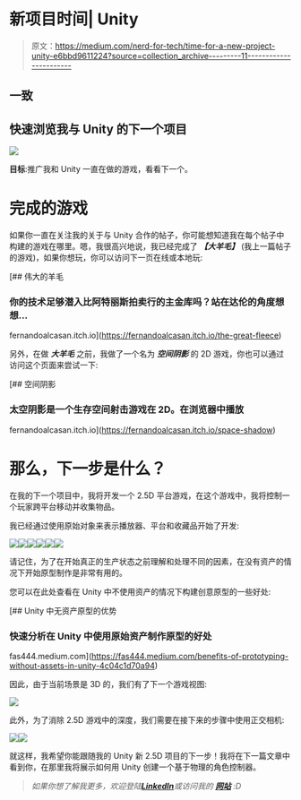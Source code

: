 # 新项目时间| Unity

> 原文：<https://medium.com/nerd-for-tech/time-for-a-new-project-unity-e6bbd9611224?source=collection_archive---------11----------------------->

## 一致

## 快速浏览我与 Unity 的下一个项目

![](img/da34803538bb9f7eaa2a698b8bbdda91.png)

**目标**:推广我和 Unity 一直在做的游戏，看看下一个。

# 完成的游戏

如果你一直在关注我的关于与 Unity 合作的帖子，你可能想知道我在每个帖子中构建的游戏在哪里。嗯，我很高兴地说，我已经完成了 ***【大羊毛】*** (我上一篇帖子的游戏)，如果你想玩，你可以访问下一页在线或本地玩:

[](https://fernandoalcasan.itch.io/the-great-fleece) [## 伟大的羊毛

### 你的技术足够潜入比阿特丽斯拍卖行的主金库吗？站在达伦的角度想想…

fernandoalcasan.itch.io](https://fernandoalcasan.itch.io/the-great-fleece) 

另外，在做 ***大羊毛*** 之前，我做了一个名为 ***空间阴影*** 的 2D 游戏，你也可以通过访问这个页面来尝试一下:

[](https://fernandoalcasan.itch.io/space-shadow) [## 空间阴影

### 太空阴影是一个生存空间射击游戏在 2D。在浏览器中播放

fernandoalcasan.itch.io](https://fernandoalcasan.itch.io/space-shadow) 

# 那么，下一步是什么？

在我的下一个项目中，我将开发一个 2.5D 平台游戏，在这个游戏中，我将控制一个玩家跨平台移动并收集物品。

我已经通过使用原始对象来表示播放器、平台和收藏品开始了开发:

![](img/e5669b0806c912d2ae654f8ef5c62029.png)![](img/3008335b0e3a7133cbfd2bbd9704a150.png)![](img/20bb972505ea9f7f92bf185d8b7cb0c7.png)![](img/8e3dfe93119819e07fa41c946955f0d5.png)![](img/8d9e04fd6f96eef103f58977c2bd0c40.png)![](img/f5d9f3b7388f7ca80c21c477f0972f13.png)

请记住，为了在开始真正的生产状态之前理解和处理不同的因素，在没有资产的情况下开始原型制作是非常有用的。

您可以在此处查看在 Unity 中不使用资产的情况下构建创意原型的一些好处:

[](https://fas444.medium.com/benefits-of-prototyping-without-assets-in-unity-4c04c1d70a94) [## Unity 中无资产原型的优势

### 快速分析在 Unity 中使用原始资产制作原型的好处

fas444.medium.com](https://fas444.medium.com/benefits-of-prototyping-without-assets-in-unity-4c04c1d70a94) 

因此，由于当前场景是 3D 的，我们有了下一个游戏视图:

![](img/59c05809bf4447a87823abf2ac6d9dd4.png)

此外，为了消除 2.5D 游戏中的深度，我们需要在接下来的步骤中使用正交相机:

![](img/d22664eb0afa912e453af5163f551a18.png)![](img/68b04930e40a35a1ff1a54f57b8f1a8b.png)

就这样，我希望你能跟随我的 Unity 新 2.5D 项目的下一步！我将在下一篇文章中看到你，在那里我将展示如何用 Unity 创建一个基于物理的角色控制器。

> *如果你想了解我更多，欢迎登陆*[***LinkedIn***](https://www.linkedin.com/in/fas444/)**或访问我的* [***网站***](http://fernandoalcasan.com/) *:D**